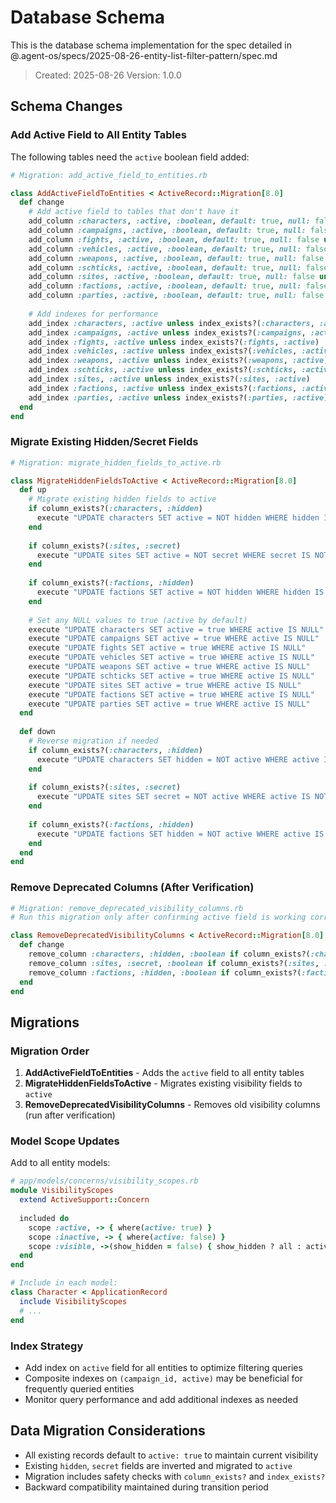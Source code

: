 # Database Schema

This is the database schema implementation for the spec detailed in @.agent-os/specs/2025-08-26-entity-list-filter-pattern/spec.md

> Created: 2025-08-26
> Version: 1.0.0

## Schema Changes

### Add Active Field to All Entity Tables

The following tables need the `active` boolean field added:

```ruby
# Migration: add_active_field_to_entities.rb

class AddActiveFieldToEntities < ActiveRecord::Migration[8.0]
  def change
    # Add active field to tables that don't have it
    add_column :characters, :active, :boolean, default: true, null: false unless column_exists?(:characters, :active)
    add_column :campaigns, :active, :boolean, default: true, null: false unless column_exists?(:campaigns, :active)
    add_column :fights, :active, :boolean, default: true, null: false unless column_exists?(:fights, :active)
    add_column :vehicles, :active, :boolean, default: true, null: false unless column_exists?(:vehicles, :active)
    add_column :weapons, :active, :boolean, default: true, null: false unless column_exists?(:weapons, :active)
    add_column :schticks, :active, :boolean, default: true, null: false unless column_exists?(:schticks, :active)
    add_column :sites, :active, :boolean, default: true, null: false unless column_exists?(:sites, :active)
    add_column :factions, :active, :boolean, default: true, null: false unless column_exists?(:factions, :active)
    add_column :parties, :active, :boolean, default: true, null: false unless column_exists?(:parties, :active)
    
    # Add indexes for performance
    add_index :characters, :active unless index_exists?(:characters, :active)
    add_index :campaigns, :active unless index_exists?(:campaigns, :active)
    add_index :fights, :active unless index_exists?(:fights, :active)
    add_index :vehicles, :active unless index_exists?(:vehicles, :active)
    add_index :weapons, :active unless index_exists?(:weapons, :active)
    add_index :schticks, :active unless index_exists?(:schticks, :active)
    add_index :sites, :active unless index_exists?(:sites, :active)
    add_index :factions, :active unless index_exists?(:factions, :active)
    add_index :parties, :active unless index_exists?(:parties, :active)
  end
end
```

### Migrate Existing Hidden/Secret Fields

```ruby
# Migration: migrate_hidden_fields_to_active.rb

class MigrateHiddenFieldsToActive < ActiveRecord::Migration[8.0]
  def up
    # Migrate existing hidden fields to active
    if column_exists?(:characters, :hidden)
      execute "UPDATE characters SET active = NOT hidden WHERE hidden IS NOT NULL"
    end
    
    if column_exists?(:sites, :secret)
      execute "UPDATE sites SET active = NOT secret WHERE secret IS NOT NULL"
    end
    
    if column_exists?(:factions, :hidden)
      execute "UPDATE factions SET active = NOT hidden WHERE hidden IS NOT NULL"
    end
    
    # Set any NULL values to true (active by default)
    execute "UPDATE characters SET active = true WHERE active IS NULL"
    execute "UPDATE campaigns SET active = true WHERE active IS NULL"
    execute "UPDATE fights SET active = true WHERE active IS NULL"
    execute "UPDATE vehicles SET active = true WHERE active IS NULL"
    execute "UPDATE weapons SET active = true WHERE active IS NULL"
    execute "UPDATE schticks SET active = true WHERE active IS NULL"
    execute "UPDATE sites SET active = true WHERE active IS NULL"
    execute "UPDATE factions SET active = true WHERE active IS NULL"
    execute "UPDATE parties SET active = true WHERE active IS NULL"
  end
  
  def down
    # Reverse migration if needed
    if column_exists?(:characters, :hidden)
      execute "UPDATE characters SET hidden = NOT active WHERE active IS NOT NULL"
    end
    
    if column_exists?(:sites, :secret)
      execute "UPDATE sites SET secret = NOT active WHERE active IS NOT NULL"
    end
    
    if column_exists?(:factions, :hidden)
      execute "UPDATE factions SET hidden = NOT active WHERE active IS NOT NULL"
    end
  end
end
```

### Remove Deprecated Columns (After Verification)

```ruby
# Migration: remove_deprecated_visibility_columns.rb
# Run this migration only after confirming active field is working correctly

class RemoveDeprecatedVisibilityColumns < ActiveRecord::Migration[8.0]
  def change
    remove_column :characters, :hidden, :boolean if column_exists?(:characters, :hidden)
    remove_column :sites, :secret, :boolean if column_exists?(:sites, :secret)
    remove_column :factions, :hidden, :boolean if column_exists?(:factions, :hidden)
  end
end
```

## Migrations

### Migration Order

1. **AddActiveFieldToEntities** - Adds the `active` field to all entity tables
2. **MigrateHiddenFieldsToActive** - Migrates existing visibility fields to `active`
3. **RemoveDeprecatedVisibilityColumns** - Removes old visibility columns (run after verification)

### Model Scope Updates

Add to all entity models:

```ruby
# app/models/concerns/visibility_scopes.rb
module VisibilityScopes
  extend ActiveSupport::Concern
  
  included do
    scope :active, -> { where(active: true) }
    scope :inactive, -> { where(active: false) }
    scope :visible, ->(show_hidden = false) { show_hidden ? all : active }
  end
end

# Include in each model:
class Character < ApplicationRecord
  include VisibilityScopes
  # ...
end
```

### Index Strategy

- Add index on `active` field for all entities to optimize filtering queries
- Composite indexes on `(campaign_id, active)` may be beneficial for frequently queried entities
- Monitor query performance and add additional indexes as needed

## Data Migration Considerations

- All existing records default to `active: true` to maintain current visibility
- Existing `hidden`, `secret` fields are inverted and migrated to `active`
- Migration includes safety checks with `column_exists?` and `index_exists?`
- Backward compatibility maintained during transition period
